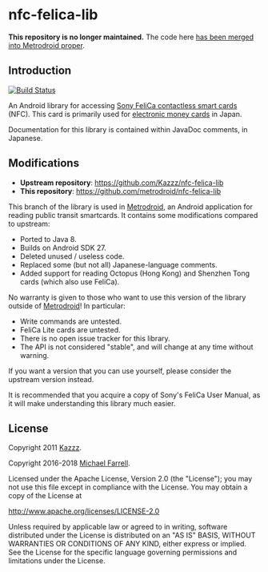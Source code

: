 # nfc-felica-lib

**This repository is no longer maintained.** The code here [has been merged
into Metrodroid proper][5].

## Introduction

[![Build Status](https://travis-ci.org/metrodroid/nfc-felica-lib.svg?branch=metrodroid-master)](https://travis-ci.org/metrodroid/nfc-felica-lib)

An Android library for accessing [Sony FeliCa contactless smart cards][0] (NFC). This card is
primarily used for [electronic money cards][1] in Japan.

Documentation for this library is contained within JavaDoc comments, in Japanese.

## Modifications

* **Upstream repository**: https://github.com/Kazzz/nfc-felica-lib
* **This repository**: https://github.com/metrodroid/nfc-felica-lib

This branch of the library is used in [Metrodroid][2], an Android application for reading public
transit smartcards.  It contains some modifications compared to upstream:

* Ported to Java 8.
* Builds on Android SDK 27.
* Deleted unused / useless code.
* Replaced some (but not all) Japanese-language comments.
* Added support for reading Octopus (Hong Kong) and Shenzhen Tong cards (which also use FeliCa).

No warranty is given to those who want to use this version of the library outside of
[Metrodroid][2]!  In particular:

* Write commands are untested.
* FeliCa Lite cards are untested.
* There is no open issue tracker for this library.
* The API is not considered "stable", and will change at any time without warning.

If you want a version that you can use yourself, please consider the upstream version instead.

It is recommended that you acquire a copy of Sony's FeliCa User Manual, as it will make
understanding this library much easier.

## License

Copyright 2011 [Kazzz][3].

Copyright 2016-2018 [Michael Farrell][4].

Licensed under the Apache License, Version 2.0 (the "License");
you may not use this file except in compliance with the License.
You may obtain a copy of the License at

   http://www.apache.org/licenses/LICENSE-2.0

Unless required by applicable law or agreed to in writing, software
distributed under the License is distributed on an "AS IS" BASIS,
WITHOUT WARRANTIES OR CONDITIONS OF ANY KIND, either express or implied.
See the License for the specific language governing permissions and
limitations under the License.

[0]: https://en.wikipedia.org/wiki/FeliCa
[1]: https://en.wikipedia.org/wiki/Electronic_money
[2]: https://github.com/micolous/metrodroid
[3]: https://github.com/Kazzz
[4]: https://github.com/micolous
[5]: https://github.com/micolous/metrodroid/pull/255

